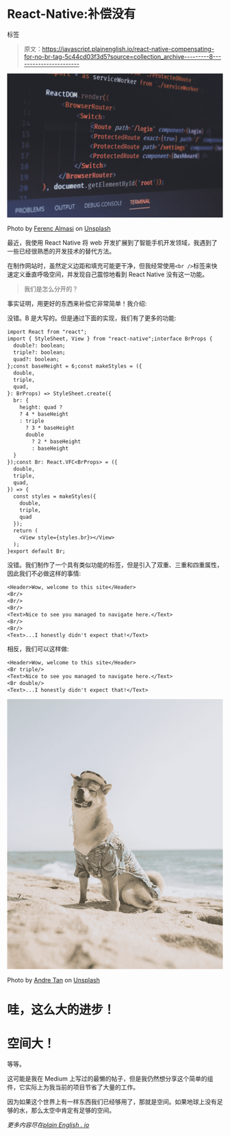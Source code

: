 # React-Native:补偿没有
标签

> 原文：<https://javascript.plainenglish.io/react-native-compensating-for-no-br-tag-5c44cd03f3d5?source=collection_archive---------8----------------------->

![](img/1686d2a9765d6e7a33ff5d9250c54841.png)

Photo by [Ferenc Almasi](https://unsplash.com/@flowforfrank?utm_source=medium&utm_medium=referral) on [Unsplash](https://unsplash.com?utm_source=medium&utm_medium=referral)

最近，我使用 React Native 将 web 开发扩展到了智能手机开发领域，我遇到了一些已经很熟悉的开发技术的替代方法。

在制作网站时，虽然定义边距和填充可能更干净，但我经常使用`<br />`标签来快速定义垂直呼吸空间，并发现自己震惊地看到 React Native 没有这一功能。

> 我们是怎么分开的？

事实证明，用更好的东西来补偿它非常简单！我介绍:

没错。B 是大写的。但是通过下面的实现，我们有了更多的功能:

```
import React from "react";
import { StyleSheet, View } from "react-native";interface BrProps {
  double?: boolean;
  triple?: boolean;
  quad?: boolean;
};const baseHeight = 6;const makeStyles = ({
  double,
  triple,
  quad,
}: BrProps) => StyleSheet.create({
  br: {
    height: quad ?
    ? 4 * baseHeight
    : triple
      ? 3 * baseHeight
      double
        ? 2 * baseHeight
        : baseHeight
  }
});const Br: React.VFC<BrProps> = ({
  double,
  triple,
  quad,
}) => {
  const styles = makeStyles({
    double,
    triple,
    quad
  });
  return (
    <View style={styles.br}></View>
  );
}export default Br;
```

没错。我们制作了一个具有类似功能的标签，但是引入了双重、三重和四重属性，因此我们不必做这样的事情:

```
<Header>Wow, welcome to this site</Header>
<Br/>
<Br/>
<Br/>
<Text>Nice to see you managed to navigate here.</Text>
<Br/>
<Br/>
<Text>...I honestly didn't expect that!</Text>
```

相反，我们可以这样做:

```
<Header>Wow, welcome to this site</Header>
<Br triple/>
<Text>Nice to see you managed to navigate here.</Text>
<Br double/>
<Text>...I honestly didn't expect that!</Text>
```

![](img/4d826403654014018b704a44e9912584.png)

Photo by [Andre Tan](https://unsplash.com/@andredantan19?utm_source=medium&utm_medium=referral) on [Unsplash](https://unsplash.com?utm_source=medium&utm_medium=referral)

# 哇，这么大的进步！

# 空间大！

等等。

这可能是我在 Medium 上写过的最懒的帖子，但是我仍然想分享这个简单的组件，它实际上为我当前的项目节省了大量的工作。

因为如果这个世界上有一样东西我们已经够用了，那就是空间。如果地球上没有足够的水，那么太空中肯定有足够的空间。

*更多内容尽在*[*plain English . io*](http://plainenglish.io/)